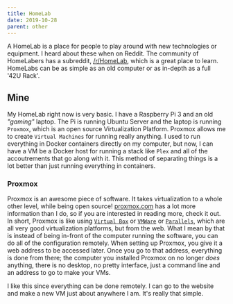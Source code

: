 ```yaml
---
title: HomeLab
date: 2019-10-28
parent: other
---
```


A HomeLab is a place for people to play around with new technologies or equipment. I heard about these when on Reddit. The community of HomeLabers has a subreddit, [/r/HomeLab][1], which is a great place to learn. HomeLabs can be as simple as an old computer or as in-depth as a full '42U Rack'.

## Mine

My HomeLab right now is very basic. I have a Raspberry Pi 3 and an old _"gaming"_ laptop. The Pi is running Ubuntu Server and the laptop is running `Proxmox`, which is an open source Virtualization Platform. Proxmox allows me to create `Virtual Machines` for running really anything. I used to run everything in Docker containers directly on my computer, but now, I can have a VM be a Docker host for running a stack like `Plex` and all of the accoutrements that go along with it. This method of separating things is a lot better than just running everything in containers.

### Proxmox

Proxmox is an awesome piece of software. It takes virtualization to a whole other level, while being open source! [proxmox.com][2] has a lot more information than I do, so if you are interested in reading more, check it out. In short, Proxmox is like using [`Virtual Box`][3] or [`VMWare`][4] or [`Parallels`][5], which are all very good virtualization platforms, but from the web. What I mean by that is instead of being in-front of the computer running the software, you can do all of the configuration remotely. When setting up Proxmox, you give it a web address to be accessed later. Once you go to that address, everything is done from there; the computer you installed Proxmox on no longer _does_ anything, there is no desktop, no pretty interface, just a command line and an address to go to make your VMs.

I like this since everything can be done remotely. I can go to the website and make a new VM just about anywhere I am. It's really that simple.

[1]:	https://www.reddit.com/r/homelab
[2]:	https://www.proxmox.com
[3]:	https://www.virtualbox.org
[4]:	https://www.vmware.com
[5]:	https://www.parallels.com